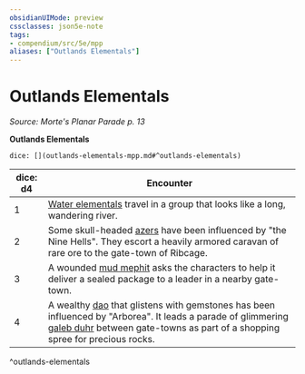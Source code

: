 ```yaml
---
obsidianUIMode: preview
cssclasses: json5e-note
tags:
- compendium/src/5e/mpp
aliases: ["Outlands Elementals"]
---
```

# Outlands Elementals
*Source: Morte's Planar Parade p. 13* 

**Outlands Elementals**

`dice: [](outlands-elementals-mpp.md#^outlands-elementals)`

| dice: d4 | Encounter |
|----------|-----------|
| 1 | [Water elementals](5E2014官方资源/bestiary/elemental/water-elemental.md) travel in a group that looks like a long, wandering river. |
| 2 | Some skull-headed [azers](5E2014官方资源/bestiary/elemental/azer.md) have been influenced by "the Nine Hells". They escort a heavily armored caravan of rare ore to the gate-town of Ribcage. |
| 3 | A wounded [mud mephit](5E2014官方资源/bestiary/elemental/mud-mephit.md) asks the characters to help it deliver a sealed package to a leader in a nearby gate-town. |
| 4 | A wealthy [dao](5E2014官方资源/bestiary/elemental/dao.md) that glistens with gemstones has been influenced by "Arborea". It leads a parade of glimmering [galeb duhr](5E2014官方资源/bestiary/elemental/galeb-duhr.md) between gate-towns as part of a shopping spree for precious rocks. |
^outlands-elementals